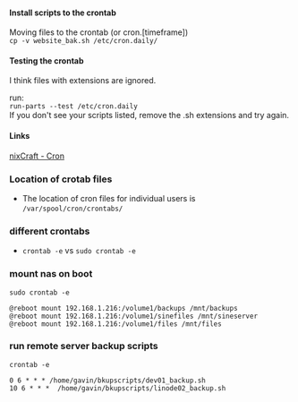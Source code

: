 #### Install scripts to the crontab
Moving files to the crontab (or cron.[timeframe])  
`cp -v website_bak.sh /etc/cron.daily/`


#### Testing the crontab
I think files with extensions are ignored.  

run:  
`run-parts --test /etc/cron.daily`  
If you don't see your scripts listed, remove the .sh extensions and try again.

#### Links
[nixCraft - Cron](https://www.cyberciti.biz/faq/howto-check-cronjob-is-running-not/)

### Location of crotab files
 - The location of cron files for individual users is `/var/spool/cron/crontabs/`

### different crontabs
- `crontab -e` vs `sudo crontab -e`

### mount nas on boot
`sudo crontab -e`
```
@reboot mount 192.168.1.216:/volume1/backups /mnt/backups
@reboot mount 192.168.1.216:/volume1/sinefiles /mnt/sineserver
@reboot mount 192.168.1.216:/volume1/files /mnt/files
```

### run remote server backup scripts
`crontab -e`
```
0 6 * * * /home/gavin/bkupscripts/dev01_backup.sh
10 6 * * *  /home/gavin/bkupscripts/linode02_backup.sh
```
